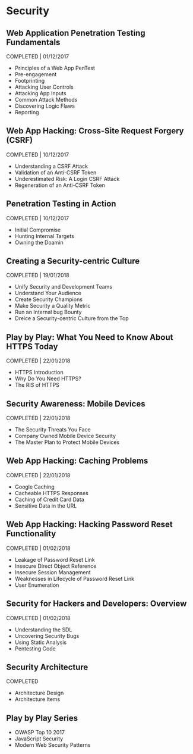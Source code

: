 # Security

## Web Application Penetration Testing Fundamentals
COMPLETED | 01/12/2017
- Principles of a Web App PenTest
- Pre-engagement
- Footprinting
- Attacking User Controls
- Attacking App Inputs
- Common Attack Methods
- Discovering Logic Flaws
- Reporting

## Web App Hacking: Cross-Site Request Forgery (CSRF)
COMPLETED | 10/12/2017
- Understanding a CSRF Attack
- Validation of an Anti-CSRF Token
- Underestimated Risk: A Login CSRF Attack
- Regeneration of an Anti-CSRF Token

## Penetration Testing in Action
COMPLETED | 10/12/2017
- Initial Compromise
- Hunting Internal Targets
- Owning the Doamin

## Creating a Security-centric Culture
COMPLETED | 19/01/2018
- Unify Security and Development Teams
- Understand Your Audience
- Create Security Champions
- Make Security a Quality Metric
- Run an Internal bug Bounty
- Dreice a Security-centric Culture from the Top

## Play by Play: What You Need to Know About HTTPS Today
COMPLETED | 22/01/2018
- HTTPS Introduction
- Why Do You Need HTTPS?
- The RIS of HTTPS

## Security Awareness: Mobile Devices
COMPLETED | 22/01/2018
- The Security Threats You Face
- Company Owned Mobile Device Security
- The Master Plan to Protect Mobile Devices

## Web App Hacking: Caching Problems
COMPLETED | 22/01/2018
- Google Caching
- Cacheable HTTPS Responses
- Caching of Credit Card Data
- Sensitive Data in the URL

## Web App Hacking: Hacking Password Reset Functionality
COMPLETED | 01/02/2018
- Leakage of Password Reset Link
- Insecure Direct Object Reference
- Insecure Session Management
- Weaknesses in Lifecycle of Password Reset Link
- User Enumeration

## Security for Hackers and Developers: Overview
COMPLETED | 01/02/2018
- Understanding the SDL
- Uncovering Security Bugs
- Using Static Analysis
- Pentesting Code

## Security Architecture
COMPLETED
- Architecture Design
- Architecture Items

## Play by Play Series
- OWASP Top 10 2017
- JavaScript Security
- Modern Web Security Patterns
